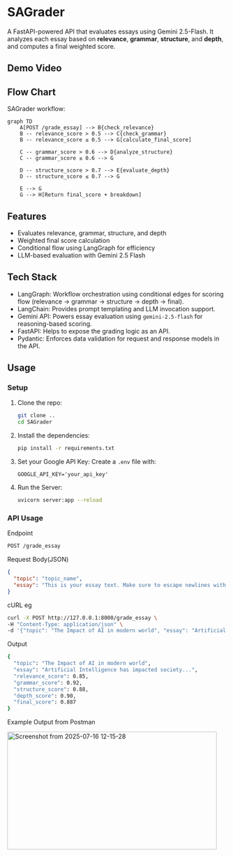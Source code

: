 # SAGrader

A FastAPI-powered API that evaluates essays using Gemini 2.5-Flash. It analyzes each essay based on **relevance**, **grammar**, **structure**, and **depth**, and computes a final weighted score.

## Demo Video



## Flow Chart
SAGrader workflow:
```mermaid
graph TD
    A[POST /grade_essay] --> B{check_relevance}
    B -- relevance_score > 0.5 --> C{check_grammar}
    B -- relevance_score ≤ 0.5 --> G[calculate_final_score]

    C -- grammar_score > 0.6 --> D{analyze_structure}
    C -- grammar_score ≤ 0.6 --> G

    D -- structure_score > 0.7 --> E{evaluate_depth}
    D -- structure_score ≤ 0.7 --> G

    E --> G
    G --> H[Return final_score + breakdown]
```

## Features
* Evaluates relevance, grammar, structure, and depth
* Weighted final score calculation
* Conditional flow using LangGraph for efficiency
* LLM-based evaluation with Gemini 2.5 Flash

## Tech Stack
* LangGraph: Workflow orchestration using conditional edges for scoring flow (relevance → grammar → structure → depth → final).
* LangChain: Provides prompt templating and LLM invocation support.
* Gemini API: Powers essay evaluation using `gemini-2.5-flash` for reasoning-based scoring.
* FastAPI: Helps to expose the grading logic as an API.
* Pydantic: Enforces data validation for request and response models in the API.

## Usage
### Setup
1. Clone the repo:
   ```bash
   git clone ..
   cd SAGrader
   ```

2. Install the dependencies:
   ```bash
   pip install -r requirements.txt
   ```

3. Set your Google API Key:
   Create a `.env` file with:
   ```env
   GOOGLE_API_KEY='your_api_key'
   ```

4. Run the Server:
   ```bash
   uvicorn server:app --reload
   ```

### API Usage
Endpoint
```bash
POST /grade_essay
```

Request Body(JSON)
```json
{
  "topic": "topic_name",
  "essay": "This is your essay text. Make sure to escape newlines with \\n if pasting from a file."
}
```

cURL eg
```bash
curl -X POST http://127.0.0.1:8000/grade_essay \
-H "Content-Type: application/json" \
-d '{"topic": "The Impact of AI in modern world", "essay": "Artificial Intelligence has impacted society..."}'
```

Output
```bash
{
  "topic": "The Impact of AI in modern world",
  "essay": "Artificial Intelligence has impacted society...",
  "relevance_score": 0.85,
  "grammar_score": 0.92,
  "structure_score": 0.88,
  "depth_score": 0.90,
  "final_score": 0.887
}
```

Example Output from Postman

<img width="480" height="270" alt="Screenshot from 2025-07-16 12-15-28" src="https://github.com/user-attachments/assets/a52ea39c-594a-4e2e-ad3b-4f305267e0c4" />
